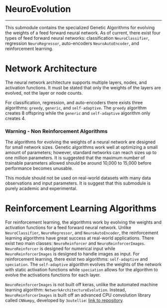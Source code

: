 # NeuroEvolution

__________
This submodule contains the specialized Genetic Algorithms for evolving the weights of a feed forward neural network. 
As of current, there exist four types of feed forward neural networks: classification `NeuroClassifier`, regression `NeuroRegressor`, 
auto-encoders `NeuroAutoEncoder`, and reinforcement learning.

# Network Architecture

The neural network architecture supports multiple layers, nodes, and activation functions. It must be stated that only 
the weights of the layers are evolved, not the layer or node counts. 

For classification, regression, and auto-encoders there exists three algorithms: `greedy`, `generic`, and `self-adaptive`. The `greedy` algorithm creates 8 offspring while
the `generic` and `self-adaptive` algorithm only creates 4.



### Warning - Non Reinforcement Algorithms

The algorithms for evolving the weights of a neural network are designed for small network sizes. Genetic algorithms work 
well at optimizing a small amount of parameters; however, standard networks can reach sizes up to one million parameters. 
It is suggested that the maximum number of trainable parameters allowed should be around 10,000 to 15,000 before performance 
becomes unusable. 

This module should not be used on real-world datasets with many data observations and input parameters. It is suggest that 
this submodule is purely academic and experimental. 

# Reinforcement Learning Algorithms

For reinforcement learning, the algorithms work by evolving the weights and activation functions for a feed forward 
neural network. Unlike `NeuroClassifier`, `NeuroRegressor`, and `NeuroAutoEncoder`, the reinforcement learning algorithms
have great success at real-world applications. There exist two main classes: `NeuroReinforcer` and `NeuroReinforcerImages`.
`NeuroReinforcer` is designed for numerical input while `NeuroReinforcerImages` is designed to handle images as input. 
For reinforcement learning, there exist two algorithms: `self-adaptive` and `speciation`. The `self-adaptive` algorithm 
evolves the weights of the network with static activation functions while `speciation` allows for the algorithm to evolve 
the activations functions for each layer.

`NeuroReinforcerImages` is not built off keras, unlike the automated machine learning algorithm: `NetworkArchitectureEvolution`.
Instead, `NeuroReinforcerImages` is built off an advanced CPU convolution library called `CNNumpy`,
developed by `3outellie`: [link to repository](https://github.com/3outeille/CNNumpy).